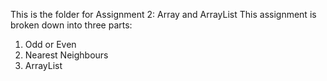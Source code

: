 This is the folder for Assignment 2: Array and ArrayList
This assignment is broken down into three parts:
1. Odd or Even
2. Nearest Neighbours
3. ArrayList
